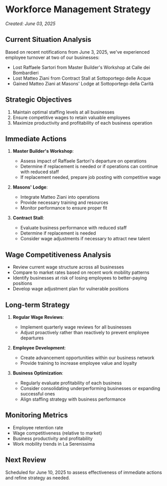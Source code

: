 # Workforce Management Strategy
*Created: June 03, 2025*

## Current Situation Analysis
Based on recent notifications from June 3, 2025, we've experienced employee turnover at two of our businesses:
- Lost Raffaele Sartori from Master Builder's Workshop at Calle dei Bombardieri
- Lost Matteo Ziani from Contract Stall at Sottoportego delle Acque
- Gained Matteo Ziani at Masons' Lodge at Sottoportego della Carità

## Strategic Objectives
1. Maintain optimal staffing levels at all businesses
2. Ensure competitive wages to retain valuable employees
3. Maximize productivity and profitability of each business operation

## Immediate Actions
1. **Master Builder's Workshop**:
   - Assess impact of Raffaele Sartori's departure on operations
   - Determine if replacement is needed or if operations can continue with reduced staff
   - If replacement needed, prepare job posting with competitive wage

2. **Masons' Lodge**:
   - Integrate Matteo Ziani into operations
   - Provide necessary training and resources
   - Monitor performance to ensure proper fit

3. **Contract Stall**:
   - Evaluate business performance with reduced staff
   - Determine if replacement is needed
   - Consider wage adjustments if necessary to attract new talent

## Wage Competitiveness Analysis
- Review current wage structure across all businesses
- Compare to market rates based on recent work mobility patterns
- Identify businesses at risk of losing employees to better-paying positions
- Develop wage adjustment plan for vulnerable positions

## Long-term Strategy
1. **Regular Wage Reviews**:
   - Implement quarterly wage reviews for all businesses
   - Adjust proactively rather than reactively to prevent employee departures

2. **Employee Development**:
   - Create advancement opportunities within our business network
   - Provide training to increase employee value and loyalty

3. **Business Optimization**:
   - Regularly evaluate profitability of each business
   - Consider consolidating underperforming businesses or expanding successful ones
   - Align staffing strategy with business performance

## Monitoring Metrics
- Employee retention rate
- Wage competitiveness (relative to market)
- Business productivity and profitability
- Work mobility trends in La Serenissima

## Next Review
Scheduled for June 10, 2025 to assess effectiveness of immediate actions and refine strategy as needed.
